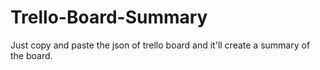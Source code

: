 # Trello-Board-Summary

Just copy and paste the json of trello board and it'll create a summary of the board.
